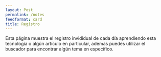 ```yaml
---
layout: Post
permalink: /notes
feedformat: card
title: Registro
---
```


Esta página muestra el registro invididual de cada día aprendiendo esta tecnología o algún artículo en particular, ademas puedes utilizar el buscador para encontrar algún tema en específico.
<!-- Eg:[[Hidden Note]]-->